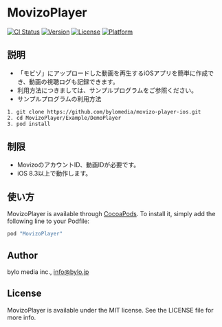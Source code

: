 # MovizoPlayer

[![CI Status](http://img.shields.io/travis/bylomedia/MovizoPlayer.svg?style=flat)](https://travis-ci.org/bylomedia/MovizoPlayer)
[![Version](https://img.shields.io/cocoapods/v/MovizoPlayer.svg?style=flat)](http://cocoapods.org/pods/MovizoPlayer)
[![License](https://img.shields.io/cocoapods/l/MovizoPlayer.svg?style=flat)](http://cocoapods.org/pods/MovizoPlayer)
[![Platform](https://img.shields.io/cocoapods/p/MovizoPlayer.svg?style=flat)](http://cocoapods.org/pods/MovizoPlayer)

## 説明

* 「モビゾ」にアップロードした動画を再生するiOSアプリを簡単に作成でき、動画の視聴ログも記録できます。
* 利用方法につきましては、サンプルプログラムをご参照ください。
* サンプルプログラムの利用方法

```
1. git clone https://github.com/bylomedia/movizo-player-ios.git
2. cd MovizoPlayer/Example/DemoPlayer
3. pod install
```

## 制限

* MovizoのアカウントID、動画IDが必要です。
* iOS 8.3以上で動作します。

## 使い方

MovizoPlayer is available through [CocoaPods](http://cocoapods.org). To install
it, simply add the following line to your Podfile:

```ruby
pod "MovizoPlayer"
```

## Author

bylo media inc., info@bylo.jp

## License

MovizoPlayer is available under the MIT license. See the LICENSE file for more info.
